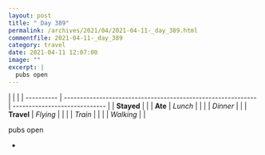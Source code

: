 ```yaml
---
layout: post
title: " Day 389"
permalink: /archives/2021/04/2021-04-11-_day_389.html
commentfile: 2021-04-11-_day_389
category: travel
date: 2021-04-11 12:07:00
image: ""
excerpt: |
  pubs open
---
```


|            |                                                              |
| ---------- | ------------------------------------------------------------ | ----------------------------- |
| **Stayed** |  |
| **Ate**    | _Lunch_                                                      |          |
|            | _Dinner_                                                     |          |
| **Travel** | _Flying_                                                     |          |
|            | _Train_                                                      |          |
|            | _Walking_                                                    |          |


pubs open


<ul class="slides">


<li class="nav-dots">


</li>
</ul>        
             

		
